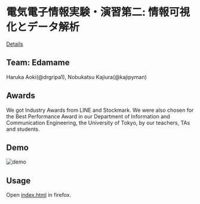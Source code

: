 # 電気電子情報実験・演習第二: 情報可視化とデータ解析 

[Details](http://yatani.jp/teaching/doku.php?id=2018infovislab:start)

## Team: Edamame
Haruka Aoki(@drgripa1), Nobukatsu Kajiura(@kajipyman)

## Awards
We got Industry Awards from LINE and Stockmark.
We were also chosen for the Best Performance Award in our Department of Information and Communication Engineering, the University of Tokyo, by our teachers, TAs and students. 

## Demo
![demo](https://github.com/kajipyman/Infovis-Capstone-Project/blob/master/report/Edamame_demo.gif?raw=true)

## Usage
Open [index.html](https://github.com/kajipyman/Infovis-Capstone-Project/blob/master/index.html) in firefox.